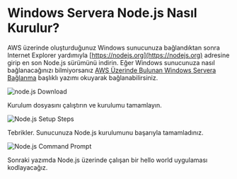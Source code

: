 # Windows Servera Node.js Nasıl Kurulur?

AWS üzerinde oluşturduğunuz Windows sunucunuza bağlandıktan sonra Internet Explorer yardımıyla [https://nodejs.org](https://nodejs.org) adresine girip en son Node.js sürümünü indirin. Eğer Windows sunucunuza nasıl bağlanacağınızı bilmiyorsanız [AWS Üzerinde Bulunan Windows Servera Bağlanma](http://dogukandemir.com/tr/aws-uzerinde-bulunan-windows-servera-baglanma/) başlıklı yazımı okuyarak bağlanabilirsiniz.

![node.js Download](https://raw.githubusercontent.com/dogukandemir/blog-posts/master/tr/windows-servera-nodejs-nasıl-kurulur/images/nodejs-org-download.png)



Kurulum dosyasını çalıştırın ve kurulumu tamamlayın.

![Node.js Setup Steps](https://raw.githubusercontent.com/dogukandemir/blog-posts/master/tr/windows-servera-nodejs-nasıl-kurulur/images/nodejs-setup-steps.gif)



Tebrikler. Sunucunuza Node.js kurulumunu başarıyla tamamladınız.

![Node.js Command Prompt](https://raw.githubusercontent.com/dogukandemir/blog-posts/master/tr/windows-servera-nodejs-nasıl-kurulur/images/start-menu-nodejs-command-prompt.png)



Sonraki yazımda Node.js üzerinde çalışan bir hello world uygulaması kodlayacağız.